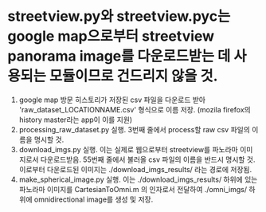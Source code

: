 # streetview.py와 streetview.pyc는 google map으로부터 streetview panorama image를 다운로드받는 데 사용되는 모듈이므로 건드리지 않을 것.

1. google map 방문 히스토리가 저장된 csv 파일을 다운로드 받아 'raw_dataset_LOCATIONNAME.csv' 형식으로 이름 저장. (mozila firefox의 history master라는 app이 이를 지원)
2. processing_raw_dataset.py 실행. 3번째 줄에서 process할 raw csv 파일의 이름을 명시할 것.
3. download_imgs.py 실행. 이는 실제로 웹으로부터 streetview를 파노라마 이미지로서 다운로드받음. 55번째 줄에서 불러올 csv 파일의 이름을 반드시 명시할 것. 이로부터 다운로드된 이미지는 ./download_imgs_results/ 라는 경로에 저장됨.
4. make_spherical_image.py 실행. 이는 ./download_imgs_results/ 하위에 있는 파노라마 이미지를 CartesianToOmni.m 의 인자로서 전달하여 ./omni_imgs/ 하위에 omnidirectional image를 생성 및 저장.

